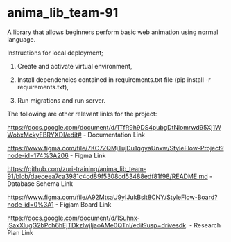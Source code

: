 # anima_lib_team-91
A library that allows beginners perform basic web animation using normal language.

Instructions for local deployment;

1. Create and activate virtual environment,

2. Install dependencies contained in requirements.txt file (pip install -r requirements.txt),

3. Run migrations and run server.

The following are other relevant links for the project:

https://docs.google.com/document/d/1TfR9h9DS4pubgDtNiomrwd95Xj1WWobxMckyFBRYXDI/edit#  -  Documentation Link

https://www.figma.com/file/7KC7ZQMjTujDu1qgyaUnxw/StyleFlow-Project?node-id=174%3A206  -  Figma Link

https://github.com/zuri-training/anima_lib_team-91/blob/daeceea7ca3981c4cd89f5308cd53488edf81f98/README.md  -  Database Schema Link

https://www.figma.com/file/A92MtsaU9yIJukBslt8CNY/StyleFlow-Board?node-id=0%3A1  -  Figjam Board Link

https://docs.google.com/document/d/1Suhnx-jSaxXlugG2bPch6hEjTDkzlwjIjaoAMe0QTnI/edit?usp=drivesdk. -  Research Plan Link